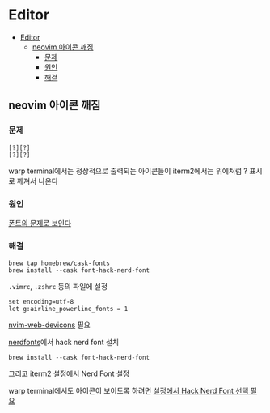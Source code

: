 # Editor

- [Editor](#editor)
    - [neovim 아이콘 깨짐](#neovim-아이콘-깨짐)
        - [문제](#문제)
        - [원인](#원인)
        - [해결](#해결)

## neovim 아이콘 깨짐

### 문제

```shell
[?][?]
[?][?]
```

warp terminal에서는 정상적으로 출력되는 아이콘들이 iterm2에서는 위에처럼 ? 표시로 깨져서 나온다

### 원인

[폰트의 문제로 보인다](https://github.com/ryanoasis/vim-devicons/issues/226#issuecomment-492783382)

### 해결

```shell
brew tap homebrew/cask-fonts
brew install --cask font-hack-nerd-font
```

`.vimrc`, `.zshrc` 등의 파일에 설정

```zshrc
set encoding=utf-8
let g:airline_powerline_fonts = 1
```

[nvim-web-devicons](https://github.com/nvim-tree/nvim-tree.lua) 필요

[nerdfonts](https://www.nerdfonts.com/)에서 hack nerd font 설치

```shell
brew install --cask font-hack-nerd-font
```

그리고 iterm2 설정에서 Nerd Font 설정

warp terminal에서도 아이콘이 보이도록 하려면 [설정에서 Hack Nerd Font 선택 필요](https://github.com/warpdotdev/Warp/issues/1272#issuecomment-1316504220)
